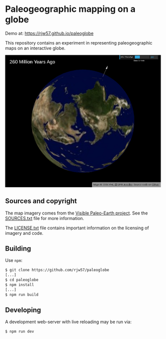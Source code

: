 # Paleogeographic mapping on a globe

Demo at: https://rjw57.github.io/paleoglobe

This repository contains an experiment in representing paleogeographic maps on
an interactive globe.

![Screenshot](img/paleoglobe-screenshot.png)

## Sources and copyright

The map imagery comes from the [Visible Paleo-Earth
project](http://phl.upr.edu/projects/visual-paleo-earth/). See the
[SOURCES.txt](SOURCES.txt) file for more information.

The [LICENSE.txt](LICENSE.txt) file contains important information on the
licensing of imagery and code.

## Building

Use ``npm``:

```console
$ git clone https://github.com/rjw57/paleoglobe
[...]
$ cd paleoglobe
$ npm install
[...]
$ npm run build
```

## Developing

A development web-server with live reloading may be run via:

```console
$ npm run dev
```

